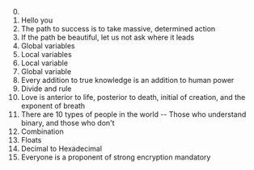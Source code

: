 0. <o> 
1. Hello you 
2. The path to success is to take massive, determined action 
3. If the path be beautiful, let us not ask where it leads 
4. Global variables 
5. Local variables 
6. Local variable 
7. Global variable
8. Every addition to true knowledge is an addition to human power 
9. Divide and rule 
10. Love is anterior to life, posterior to death, initial of creation, and the exponent of breath
11. There are 10 types of people in the world -- Those who understand binary, and those who don't 
12. Combination 
13. Floats 
14. Decimal to Hexadecimal 
15. Everyone is a proponent of strong encryption 
mandatory


